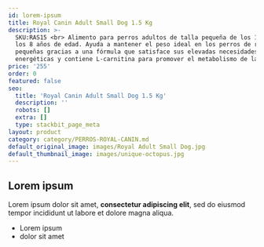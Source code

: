 ```yaml
---
id: lorem-ipsum
title: Royal Canin Adult Small Dog 1.5 Kg
description: >-
  SKU:RAS15 <br> Alimento para perros adultos de talla pequeña de los 10 meses a
  los 8 años de edad. Ayuda a mantener el peso ideal en los perros de razas
  pequeñas gracias a una fórmula que satisface sus elevadas necesidades
  energéticas y contiene L-carnitina para promover el metabolismo de las grasas.
price: '255'
order: 0
featured: false
seo:
  title: 'Royal Canin Adult Small Dog 1.5 Kg'
  description: ''
  robots: []
  extra: []
  type: stackbit_page_meta
layout: product
category: category/PERROS-ROYAL-CANIN.md
default_original_image: images/Royal Adult Small Dog.jpg
default_thumbnail_image: images/unique-octopus.jpg
---
```

## Lorem ipsum

Lorem ipsum dolor sit amet, **consectetur adipiscing elit**, sed do eiusmod tempor incididunt ut labore et dolore magna aliqua.

- Lorem ipsum
- dolor sit amet